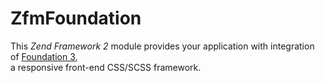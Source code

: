 ZfmFoundation
=
This _Zend Framework 2_ module provides your application with integration of [Foundation 3][F3],  
a responsive front-end CSS/SCSS framework.


[F3]: <http://foundation.zurb.com>